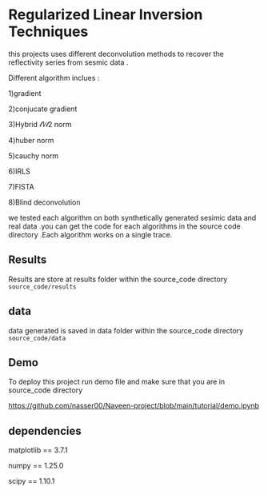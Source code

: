 
# Regularized Linear Inversion Techniques

this projects uses different deconvolution methods to  recover the reflectivity series from sesmic data .

Different algorithm inclues :

1)gradient 

2)conjucate gradient

3)Hybrid 𝓁1∕𝓁2 norm

4)huber norm

5)cauchy norm 

6)IRLS

7)FISTA

8)Blind deconvolution 

we tested each algorithm  on  both synthetically  generated sesimic data and real data .you  can get the code for each algorithms  in the source code directory .Each algorithm works on a single trace.


## Results
Results are store at results folder within the source_code  directory
`source_code/results`
## data
data generated is saved in data  folder within the source_code  directory 
 `source_code/data`
## Demo
To deploy this project run demo file and make sure that you are in source_code directory

https://github.com/nasser00/Naveen-project/blob/main/tutorial/demo.ipynb


## dependencies 
matplotlib      ==          3.7.1

numpy           ==          1.25.0

scipy           ==          1.10.1
